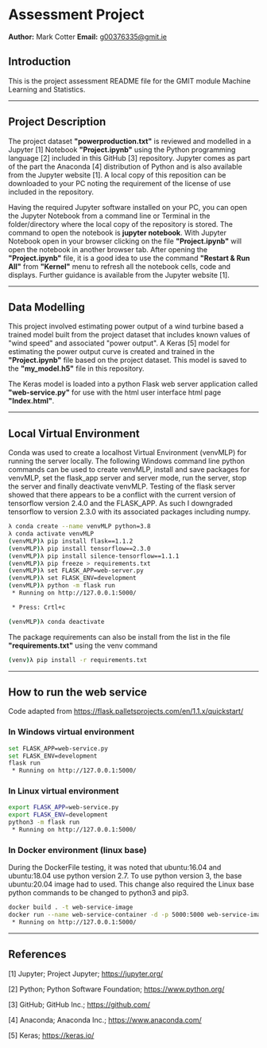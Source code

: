 # Assessment Project

**Author:** Mark Cotter
**Email:**  g00376335@gmit.ie

## Introduction

This is the project assessment README file for the GMIT module Machine Learning and Statistics.

***

## Project Description

The project dataset **"powerproduction.txt"** is reviewed and modelled in a Jupyter [1] Notebook **"Project.ipynb"** using the Python programming language [2] included in this GitHub [3] repository. Jupyter comes as part of the part the Anaconda [4] distribution of Python and is also available from the Jupyter website [1]. A local copy of this reposition can be downloaded to your PC noting the requirement of the license of use included in the repository.

Having the required Jupyter software installed on your PC, you can open the Jupyter Notebook from a command line or Terminal in the folder/directory where the local copy of the repository is stored. The command to open the notebook is **jupyter notebook**. With Jupyter Notebook open in your browser clicking on the file **"Project.ipynb"** will open the notebook in another browser tab. After opening the **"Project.ipynb"** file, it is a good idea to use the command **"Restart & Run All"** from **"Kernel"** menu to refresh all the notebook cells, code and displays. Further guidance is available from the Jupyter website [1].

***

## Data Modelling

This project involved estimating power output of a wind turbine based a trained model built from the project dataset that includes known values of "wind speed" and associated "power output". A Keras [5] model for estimating the power output curve is created and trained in the **"Project.ipynb"** file based on the project dataset. This model is saved to the **"my_model.h5"** file in this repository.

The Keras model is loaded into a python Flask web server application called **"web-service.py"** for use with the html user interface html page **"Index.html"**.

***

## Local Virtual Environment
Conda was used to create a localhost Virtual Environment (venvMLP) for running the server locally. The following Windows command line python commands can be used to create venvMLP, install and save packages for venvMLP, set the flask_app server and server mode, run the server, stop the server and finally deactivate venvMLP. Testing of the flask server showed that there appears to be a conflict with the current version of tensorflow version 2.4.0 and the FLASK_APP. As such I downgraded tensorflow to version 2.3.0 with its associated packages including numpy.

```bash
λ conda create --name venvMLP python=3.8
λ conda activate venvMLP
(venvMLP)λ pip install flask==1.1.2
(venvMLP)λ pip install tensorflow==2.3.0
(venvMLP)λ pip install silence-tensorflow==1.1.1
(venvMLP)λ pip freeze > requirements.txt
(venvMLP)λ set FLASK_APP=web-server.py
(venvMLP)λ set FLASK_ENV=development
(venvMLP)λ python -m flask run
 * Running on http://127.0.0.1:5000/

 * Press: Crtl+c

(venvMLP)λ conda deactivate
```

The package requirements can also be install from the list in the file **"requirements.txt"** using the venv command

```bash
(venv)λ pip install -r requirements.txt
```

***

## How to run the web service
Code adapted from https://flask.palletsprojects.com/en/1.1.x/quickstart/

### In Windows virtual environment

```bash
set FLASK_APP=web-service.py
set FLASK_ENV=development
flask run
 * Running on http://127.0.0.1:5000/
```

### In Linux virtual environment

```bash
export FLASK_APP=web-service.py
export FLASK_ENV=development
python3 -m flask run
 * Running on http://127.0.0.1:5000/
```

### In Docker environment (linux base)

During the DockerFile testing, it was noted that ubuntu:16.04 and ubuntu:18.04 use python version 2.7. To use python version 3, the base ubuntu:20.04 image had to used. This change also required the Linux base python commands to be changed to python3 and pip3.

```bash
docker build . -t web-service-image
docker run --name web-service-container -d -p 5000:5000 web-service-image
 * Running on http://127.0.0.1:5000/
```

***

## References

[1] Jupyter; Project Jupyter; https://jupyter.org/

[2] Python;  Python Software Foundation; https://www.python.org/

[3] GitHub; GitHub Inc.; https://github.com/

[4] Anaconda; Anaconda Inc.; https://www.anaconda.com/

[5] Keras; https://keras.io/